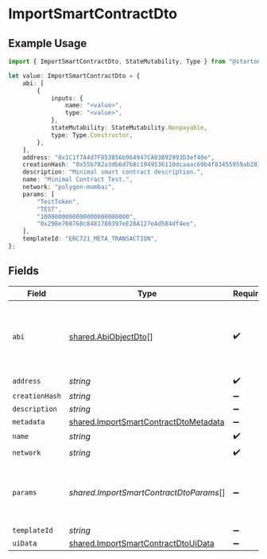 # ImportSmartContractDto

## Example Usage

```typescript
import { ImportSmartContractDto, StateMutability, Type } from "@starton/sdk/sdk/models/shared";

let value: ImportSmartContractDto = {
    abi: [
        {
            inputs: {
                name: "<value>",
                type: "<value>",
            },
            stateMutability: StateMutability.Nonpayable,
            type: Type.Constructor,
        },
    ],
    address: "0x1C1f7A4d7F853856b964947CA03B92993D3ef40e",
    creationHash: "0x55b782a3db6d7b8c1949536110dcaaac69b4f83455959ab2839c09c2ed2ab1da",
    description: "Minimal smart contract description.",
    name: "Minimal Contract Test.",
    network: "polygon-mumbai",
    params: [
        "TestToken",
        "TEST",
        "1000000000000000000000000",
        "0x298e760768c8481780397eE28A127eAd584df4ee",
    ],
    templateId: "ERC721_META_TRANSACTION",
};
```

## Fields

| Field                                                                                                 | Type                                                                                                  | Required                                                                                              | Description                                                                                           | Example                                                                                               |
| ----------------------------------------------------------------------------------------------------- | ----------------------------------------------------------------------------------------------------- | ----------------------------------------------------------------------------------------------------- | ----------------------------------------------------------------------------------------------------- | ----------------------------------------------------------------------------------------------------- |
| `abi`                                                                                                 | [shared.AbiObjectDto](../../../sdk/models/shared/abiobjectdto.md)[]                                   | :heavy_check_mark:                                                                                    | N/A                                                                                                   | [<br/>{<br/>"inputs": [],<br/>"stateMutability": "nonpayable",<br/>"type": "constructor"<br/>}<br/>]  |
| `address`                                                                                             | *string*                                                                                              | :heavy_check_mark:                                                                                    | N/A                                                                                                   | 0x1C1f7A4d7F853856b964947CA03B92993D3ef40e                                                            |
| `creationHash`                                                                                        | *string*                                                                                              | :heavy_minus_sign:                                                                                    | N/A                                                                                                   | 0x55b782a3db6d7b8c1949536110dcaaac69b4f83455959ab2839c09c2ed2ab1da                                    |
| `description`                                                                                         | *string*                                                                                              | :heavy_minus_sign:                                                                                    | N/A                                                                                                   | Minimal smart contract description.                                                                   |
| `metadata`                                                                                            | [shared.ImportSmartContractDtoMetadata](../../../sdk/models/shared/importsmartcontractdtometadata.md) | :heavy_minus_sign:                                                                                    | N/A                                                                                                   |                                                                                                       |
| `name`                                                                                                | *string*                                                                                              | :heavy_check_mark:                                                                                    | N/A                                                                                                   | Minimal Contract Test.                                                                                |
| `network`                                                                                             | *string*                                                                                              | :heavy_check_mark:                                                                                    | N/A                                                                                                   | polygon-mumbai                                                                                        |
| `params`                                                                                              | *shared.ImportSmartContractDtoParams*[]                                                               | :heavy_minus_sign:                                                                                    | Smart contract constructor parameters.                                                                | [<br/>"TestToken",<br/>"TEST",<br/>"1000000000000000000000000",<br/>"0x298e760768c8481780397eE28A127eAd584df4ee"<br/>] |
| `templateId`                                                                                          | *string*                                                                                              | :heavy_minus_sign:                                                                                    | N/A                                                                                                   | ERC721_META_TRANSACTION                                                                               |
| `uiData`                                                                                              | [shared.ImportSmartContractDtoUiData](../../../sdk/models/shared/importsmartcontractdtouidata.md)     | :heavy_minus_sign:                                                                                    | N/A                                                                                                   |                                                                                                       |